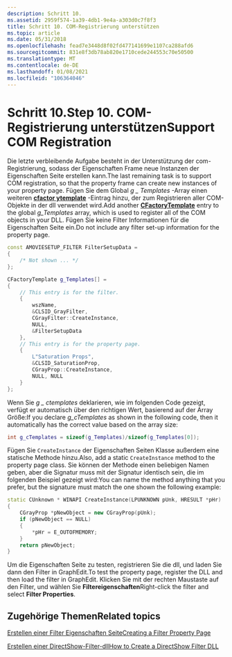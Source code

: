```yaml
---
description: Schritt 10.
ms.assetid: 2959f574-1a39-4db1-9e4a-a303d0c7f8f3
title: Schritt 10. COM-Registrierung unterstützen
ms.topic: article
ms.date: 05/31/2018
ms.openlocfilehash: fead7e3448d8f02fd477141699e1107ca288afd6
ms.sourcegitcommit: 831e8f3db78ab820e1710cede244553c70e50500
ms.translationtype: MT
ms.contentlocale: de-DE
ms.lasthandoff: 01/08/2021
ms.locfileid: "106364046"
---
```

# <a name="step-10-support-com-registration"></a><span data-ttu-id="bea5c-104">Schritt 10.</span><span class="sxs-lookup"><span data-stu-id="bea5c-104">Step 10.</span></span> <span data-ttu-id="bea5c-105">COM-Registrierung unterstützen</span><span class="sxs-lookup"><span data-stu-id="bea5c-105">Support COM Registration</span></span>

<span data-ttu-id="bea5c-106">Die letzte verbleibende Aufgabe besteht in der Unterstützung der com-Registrierung, sodass der Eigenschaften Frame neue Instanzen der Eigenschaften Seite erstellen kann.</span><span class="sxs-lookup"><span data-stu-id="bea5c-106">The last remaining task is to support COM registration, so that the property frame can create new instances of your property page.</span></span> <span data-ttu-id="bea5c-107">Fügen Sie dem Global *g \_ Templates* -Array einen weiteren [**cfactor ytemplate**](cfactorytemplate.md) -Eintrag hinzu, der zum Registrieren aller COM-Objekte in der dll verwendet wird.</span><span class="sxs-lookup"><span data-stu-id="bea5c-107">Add another [**CFactoryTemplate**](cfactorytemplate.md) entry to the global *g\_Templates* array, which is used to register all of the COM objects in your DLL.</span></span> <span data-ttu-id="bea5c-108">Fügen Sie keine Filter Informationen für die Eigenschaften Seite ein.</span><span class="sxs-lookup"><span data-stu-id="bea5c-108">Do not include any filter set-up information for the property page.</span></span>


```C++
const AMOVIESETUP_FILTER FilterSetupData = 
{ 
    /* Not shown ... */
};

CFactoryTemplate g_Templates[] =
{   
    // This entry is for the filter.
    {
        wszName,
        &CLSID_GrayFilter,
        CGrayFilter::CreateInstance,
        NULL,
        &FilterSetupData 
    },
    // This entry is for the property page.
    { 
        L"Saturation Props",
        &CLSID_SaturationProp,
        CGrayProp::CreateInstance, 
        NULL, NULL
    }
};
```



<span data-ttu-id="bea5c-109">Wenn Sie *g \_ ctemplates* deklarieren, wie im folgenden Code gezeigt, verfügt er automatisch über den richtigen Wert, basierend auf der Array Größe:</span><span class="sxs-lookup"><span data-stu-id="bea5c-109">If you declare *g\_cTemplates* as shown in the following code, then it automatically has the correct value based on the array size:</span></span>


```C++
int g_cTemplates = sizeof(g_Templates)/sizeof(g_Templates[0]);
```



<span data-ttu-id="bea5c-110">Fügen Sie `CreateInstance` der Eigenschaften Seiten Klasse außerdem eine statische Methode hinzu.</span><span class="sxs-lookup"><span data-stu-id="bea5c-110">Also, add a static `CreateInstance` method to the property page class.</span></span> <span data-ttu-id="bea5c-111">Sie können der Methode einen beliebigen Namen geben, aber die Signatur muss mit der Signatur identisch sein, die im folgenden Beispiel gezeigt wird:</span><span class="sxs-lookup"><span data-stu-id="bea5c-111">You can name the method anything that you prefer, but the signature must match the one shown the following example:</span></span>


```C++
static CUnknown * WINAPI CreateInstance(LPUNKNOWN pUnk, HRESULT *pHr) 
{
    CGrayProp *pNewObject = new CGrayProp(pUnk);
    if (pNewObject == NULL) 
    {
        *pHr = E_OUTOFMEMORY;
    }
    return pNewObject;
} 
```



<span data-ttu-id="bea5c-112">Um die Eigenschaften Seite zu testen, registrieren Sie die dll, und laden Sie dann den Filter in GraphEdit.</span><span class="sxs-lookup"><span data-stu-id="bea5c-112">To test the property page, register the DLL and then load the filter in GraphEdit.</span></span> <span data-ttu-id="bea5c-113">Klicken Sie mit der rechten Maustaste auf den Filter, und wählen Sie **Filtereigenschaften**</span><span class="sxs-lookup"><span data-stu-id="bea5c-113">Right-click the filter and select **Filter Properties**.</span></span>

## <a name="related-topics"></a><span data-ttu-id="bea5c-114">Zugehörige Themen</span><span class="sxs-lookup"><span data-stu-id="bea5c-114">Related topics</span></span>

<dl> <dt>

[<span data-ttu-id="bea5c-115">Erstellen einer Filter Eigenschaften Seite</span><span class="sxs-lookup"><span data-stu-id="bea5c-115">Creating a Filter Property Page</span></span>](creating-a-filter-property-page.md)
</dt> <dt>

[<span data-ttu-id="bea5c-116">Erstellen einer DirectShow-Filter-dll</span><span class="sxs-lookup"><span data-stu-id="bea5c-116">How to Create a DirectShow Filter DLL</span></span>](how-to-create-a-dll.md)
</dt> </dl>

 

 



